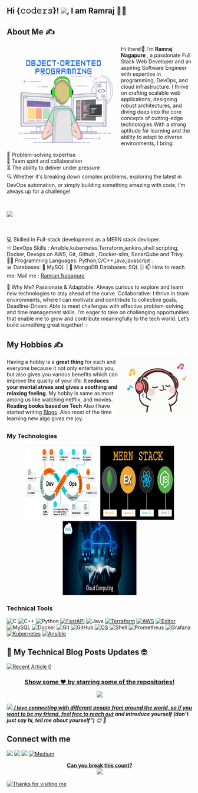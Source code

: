 <!--
**Ramraj214/Ramraj214** is a ✨ _special_ ✨ repository because its `README.md` (this file) appears on your GitHub profile.
-->

 ## Hi {𝚌𝚘𝚍𝚎𝚛𝚜}! <img src="https://github.com/TheDudeThatCode/TheDudeThatCode/blob/master/Assets/Hi.gif" width="29px">, I am Ramraj 👨‍🎓
<div>


## About Me ✍
<p>
  <img width="300" height="250" align="left" style="margin:5px; padding-top:10px;" src="https://github.com/Ramraj214/Ramraj214/blob/main/1709674661110-1.gif">
</p>
Hi there!👋 I’m <b> Ramraj Nagapure </b>, a passionate Full Stack Web Developer and an aspiring Software Engineer with expertise in programming, DevOps, and cloud infrastructure. I thrive on crafting scalable web applications, designing robust architectures, and diving deep into the core concepts of cutting-edge technologies.With a strong aptitude for learning and the ability to adapt to diverse environments, I bring:

🧠 Problem-solving expertise<br>
🤝 Team spirit and collaboration<br>
⏳ The ability to deliver under pressure <br>
🔍 Whether it's breaking down complex problems, exploring the latest in DevOps automation, or simply building something amazing with code, I’m always up for a challenge!<br>

 <br>

![](https://komarev.com/ghpvc/?username=Ramraj214) <br><br>
</br>
 
 
 
💻 Skilled in Full-stack development as a MERN stack devloper.\
♾️ DevOps Skills : Ansible,kubernetes,Terraform,jenkins,shell scripting, Docker, Devops on AWS, Git, Github , Docker-slim, SonarQube and Trivy.\
👨‍💻 Programming Languages: Python,C/C++,java,javascript .\
📊 Databases:
💽 MySQL | 🍃 MongoDB Databases: SQL 🗄️
📫 How to reach me: Mail me : <a href="ramrajnagapure@gmail.com">Ramran Nagapure</a>

🚀 Why Me?
Passionate & Adaptable: Always curious to explore and learn new technologies to stay ahead of the curve.
Collaborative: I thrive in team environments, where I can motivate and contribute to collective goals.
Deadline-Driven: Able to meet challenges with effective problem-solving and time management skills.
I’m eager to take on challenging opportunities that enable me to grow and contribute meaningfully to the tech world. Let’s build something great together! 💡
 
 ## My Hobbies ✍

<img align='right' src='https://github.com/Ramraj214/Ramraj214/blob/main/technologies/tenor.gif' width='200"'>
 
Having a hobby is a <b>great</b><b> thing</b> for each and everyone because it not only entertains you,
but also gives you various benefits which can improve the quality of your life. It <b>reduces your mental stress and gives a soothing and relaxing feeling</b>. My hobby is same as most among us like watching netflix, and movies. <b>Reading books based on Tech</b> Also I have started writing <a href="https://https://medium.com/@ramrajnagapure54321/">Blogs</a> .Also most of the time learning new algo gives me joy.
##


### My Technologies
<p align="center">
 <img height="200" width="200" src="https://github.com/Ramraj214/Ramraj214/blob/main/technologies/devops-lifecycle.jpeg" />
 <img height="200" width="200" src="https://github.com/Ramraj214/Ramraj214/blob/main/technologies/mern.png" />
 <img height="200" width="200" src="https://github.com/Ramraj214/Ramraj214/blob/main/technologies/CLoud-COmputing.jpg" />
 

### Technical Tools

![C](https://img.shields.io/badge/-C-000?&logo=C)
![C++](https://img.shields.io/badge/-C++-00599C?style=flat-square&logo=c)
![Python](https://img.shields.io/badge/-Python-black?style=flat-square&logo=Python)
[![FastAPI](https://img.shields.io/badge/Python_framework-FastAPI-teal?style=flat-square&logo=python&logoColor=white)](https://fastapi.tiangolo.com/)
![Java](https://img.shields.io/badge/-java-E34A86?style=flat-square&logo=java)
[![Terraform](https://img.shields.io/badge/Learning-Terraform-623ce4?style=flat-square&logo=terraform&logoColor=white)](https://www.terraform.io/)
[![AWS](https://img.shields.io/badge/Learning-AWS-FF9900?style=flat-square&logo=amazon-aws&logoColor=white)](https://github.com/br3ndonland/awsdev)
[![Editor](https://img.shields.io/badge/Editor-VSCode-blue?style=flat-square&logo=visual-studio-code&logoColor=white)](https://code.visualstudio.com/)
![MySQL](https://img.shields.io/badge/-MySQL-black?style=flat-square&logo=mysql)
![Docker](https://img.shields.io/badge/-Docker-black?style=flat-square&logo=docker)
![Git](https://img.shields.io/badge/-Git-black?style=flat-square&logo=git)
![GitHub](https://img.shields.io/badge/-GitHub-181717?style=flat-square&logo=github)
[![OS](https://img.shields.io/badge/OS-Linux-informational?style=flat-square&logo=linux&logoColor=white)](https://en.wikipedia.org/wiki/Linux)
 ![Shell](https://img.shields.io/badge/-Shell-blasck?style=plastic&logo=Shell)
 ![Prometheus](https://img.shields.io/badge/-Prometheus-000?&logo=Prometheus)
 ![Grafana](https://img.shields.io/badge/-Grafana-000?&logo=Grafana)
 [![Kubernetes](https://img.shields.io/badge/-Kubernetes-326CE5?style=flat-square&logo=Kubernetes&logoColor=ffffff)](https://kubernetes.io/)
 [![Ansible](https://img.shields.io/badge/-ansible-326CE5?style=flat-square&logo=ansible&logoColor=000000)](https://ansible.io/)






## 📝 My Technical Blog Posts Updates 🤓
<a target="_blank" href="https://medium.com/@ramrajnagapure54321/mongodb-introduction-sharding-aggregation-pipeline-in-detail-0703b53dd4c9"><img src="https://github-readme-medium-recent-article.vercel.app/medium/@abhikesare/0" alt="Recent Article 0"> 



<h3 align="center">
 Show some ❤️ by starring some of the repositories!
</h3>


<p align=center>
 <img src="https://github-readme-stats.vercel.app/api?username=abhikesare9&show_icons=true&theme=tokyonight&count_private=true" />
</p>

<img src="https://media.giphy.com/media/LnQjpWaON8nhr21vNW/giphy.gif" width="60"> <em><b>I love connecting with different people from around the world, so if you want to be my friend, feel free to [reach out](https://wa.me/+919022841846) and introduce yourself (don’t just say hi, tell me about yourself")</b> 😊 💜</em>
  


## Connect with me

[<img src="https://img.shields.io/badge/linkedin-%230077B5.svg?&style=for-the-badge&logo=linkedin&logoColor=white"/>](https://www.linkedin.com/in/abhishek-kesare)
[<img src ="https://img.shields.io/badge/Download-Resume-AA00FF.svg?&style=for-the-badge&logo=docusign&logoColor=white%22">](https://www.linkedin.com/in/abhishek-kesare/detail/overlay-view/urn:li:fsd_profileTreasuryMedia:(ACoAADAGpd4BLfVen4KReJZy5t4lqLnu94xk8sE,1635474680129)/?lipi=urn%3Ali%3Apage%3Ad_flagship3_profile_view_base%3BnTA8xI0WSv%2BGE4uAE5uVOA%3D%3D&licu=urn%3Ali%3Acontrol%3Ad_flagship3_profile_view_base-featured_item_detail_view)
[<img src = "https://img.shields.io/badge/instagram-%23E4405F.svg?&style=for-the-badge&logo=instagram&logoColor=white">](https://https://www.instagram.com/_abhi_24_6/)
<a href="https://medium.com/@abhikesare" target="_blank"><img alt="Medium" src="https://img.shields.io/badge/medium-%2312100E.svg?&style=for-the-badge&logo=medium&logoColor=white" />


<p align="center"> 
 <b> Can you break this count?</b><br>
  <img src="https://profile-counter.glitch.me/hackcoderr/count.svg" />
</p>


<img height="120" alt="Thanks for visiting me" width="100%" src="https://raw.githubusercontent.com/BrunnerLivio/brunnerlivio/master/images/marquee.svg" />




